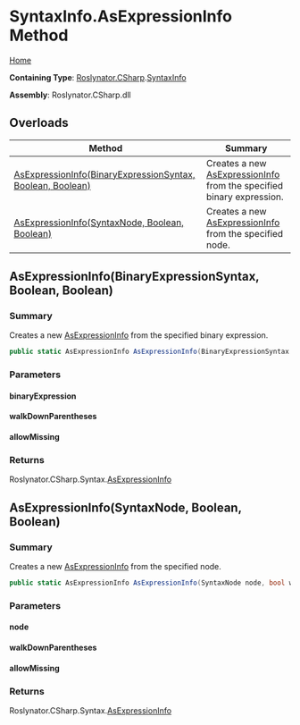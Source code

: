 # SyntaxInfo\.AsExpressionInfo Method

[Home](../../../../README.md)

**Containing Type**: [Roslynator.CSharp](../../README.md)\.[SyntaxInfo](../README.md)

**Assembly**: Roslynator\.CSharp\.dll

## Overloads

| Method | Summary |
| ------ | ------- |
| [AsExpressionInfo(BinaryExpressionSyntax, Boolean, Boolean)](#Roslynator_CSharp_SyntaxInfo_AsExpressionInfo_Microsoft_CodeAnalysis_CSharp_Syntax_BinaryExpressionSyntax_System_Boolean_System_Boolean_) | Creates a new [AsExpressionInfo](../../Syntax/AsExpressionInfo/README.md) from the specified binary expression\. |
| [AsExpressionInfo(SyntaxNode, Boolean, Boolean)](#Roslynator_CSharp_SyntaxInfo_AsExpressionInfo_Microsoft_CodeAnalysis_SyntaxNode_System_Boolean_System_Boolean_) | Creates a new [AsExpressionInfo](../../Syntax/AsExpressionInfo/README.md) from the specified node\. |

## AsExpressionInfo\(BinaryExpressionSyntax, Boolean, Boolean\)<a name="Roslynator_CSharp_SyntaxInfo_AsExpressionInfo_Microsoft_CodeAnalysis_CSharp_Syntax_BinaryExpressionSyntax_System_Boolean_System_Boolean_"></a>

### Summary

Creates a new [AsExpressionInfo](../../Syntax/AsExpressionInfo/README.md) from the specified binary expression\.

```csharp
public static AsExpressionInfo AsExpressionInfo(BinaryExpressionSyntax binaryExpression, bool walkDownParentheses = true, bool allowMissing = false)
```

### Parameters

#### binaryExpression

#### walkDownParentheses

#### allowMissing

### Returns

Roslynator\.CSharp\.Syntax\.[AsExpressionInfo](../../Syntax/AsExpressionInfo/README.md)

## AsExpressionInfo\(SyntaxNode, Boolean, Boolean\)<a name="Roslynator_CSharp_SyntaxInfo_AsExpressionInfo_Microsoft_CodeAnalysis_SyntaxNode_System_Boolean_System_Boolean_"></a>

### Summary

Creates a new [AsExpressionInfo](../../Syntax/AsExpressionInfo/README.md) from the specified node\.

```csharp
public static AsExpressionInfo AsExpressionInfo(SyntaxNode node, bool walkDownParentheses = true, bool allowMissing = false)
```

### Parameters

#### node

#### walkDownParentheses

#### allowMissing

### Returns

Roslynator\.CSharp\.Syntax\.[AsExpressionInfo](../../Syntax/AsExpressionInfo/README.md)

